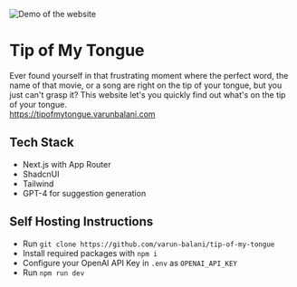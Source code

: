![Demo of the website](https://i.imgur.com/9SIXABi.gif)

# Tip of My Tongue

Ever found yourself in that frustrating moment where the
perfect word, the name of that movie, or a song are right on
the tip of your tongue, but you just can't grasp it? This website let's you quickly find out what's on the tip of your tongue.  
https://tipofmytongue.varunbalani.com

## Tech Stack

-   Next.js with App Router
-   ShadcnUI
-   Tailwind
-   GPT-4 for suggestion generation

## Self Hosting Instructions

-   Run `git clone https://github.com/varun-balani/tip-of-my-tongue`
-   Install required packages with `npm i`
-   Configure your OpenAI API Key in `.env` as `OPENAI_API_KEY`
-   Run `npm run dev`
